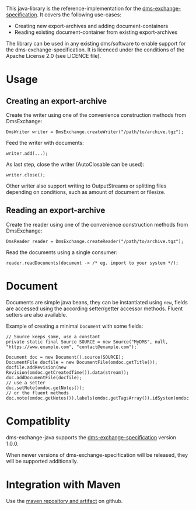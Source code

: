 This java-library is the reference-implementation for the [dms-exchange-specification](https://github.com/galan/dms-exchange-specification). It covers the following use-cases:
* Creating new export-archives and adding document-containers
* Reading existing document-container from existing export-archives

The library can be used in any existing dms/software to enable support for the dms-exchange-specification. It is licenced under the conditions of the Apache License 2.0 (see LICENCE file).

# Usage

## Creating an export-archive
Create the writer using one of the convenience construction methods from DmsExchange: 

    DmsWriter writer = DmsExchange.createWriter("/path/to/archive.tgz");

Feed the writer with documents:

    writer.add(...);

As last step, close the writer (AutoClosable can be used):

    writer.close();

Other writer also support writing to OutputStreams or splitting files depending on conditions, such as amount of document or filesize.


## Reading an export-archive
Create the reader using one of the convenience construction methods from DmsExchange: 

    DmsReader reader = DmsExchange.createReader("/path/to/archive.tgz");

Read the documents using a single consumer:

    reader.readDocuments(document -> /* eg. import to your system */);

# Document
Documents are simple java beans, they can be instantiated using `new`, fields are accessed using the according setter/getter accessor methods. Fluent setters are also available.

Example of creating a minimal `Document` with some fields:

    // Source keeps same, use a constant
	private static final Source SOURCE = new Source("MyDMS", null, "https://www.example.com", "contact@example.com");
    
    Document doc = new Document().source(SOURCE);
    DocumentFile docfile = new DocumentFile(omdoc.getTitle());
    docfile.addRevision(new Revision(omdoc.getCreatedTime()).data(stream));
    doc.addDocumentFile(docfile);
    // use a setter
    doc.setNote(omdoc.getNotes());
    // or the fluent methods
    doc.note(omdoc.getNotes()).labels(omdoc.getTagsArray()).idSystem(omdoc.getUuid()).project(omdoc.getCategory());

# Compatiblity
dms-exchange-java supports the [dms-exchange-specification](https://github.com/galan/dms-exchange-specification) version 1.0.0.

When newer versions of dms-exchange-specification will be released, they will be supported additionally. 

# Integration with Maven
Use the [maven repository and artifact](https://github.com/galan/maven-repository) on github.
